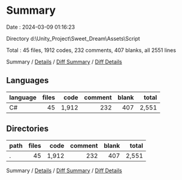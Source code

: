 # Summary

Date : 2024-03-09 01:16:23

Directory d:\\Unity_Project\\Sweet_Dream\\Assets\\Script

Total : 45 files,  1912 codes, 232 comments, 407 blanks, all 2551 lines

Summary / [Details](details.md) / [Diff Summary](diff.md) / [Diff Details](diff-details.md)

## Languages
| language | files | code | comment | blank | total |
| :--- | ---: | ---: | ---: | ---: | ---: |
| C# | 45 | 1,912 | 232 | 407 | 2,551 |

## Directories
| path | files | code | comment | blank | total |
| :--- | ---: | ---: | ---: | ---: | ---: |
| . | 45 | 1,912 | 232 | 407 | 2,551 |

Summary / [Details](details.md) / [Diff Summary](diff.md) / [Diff Details](diff-details.md)